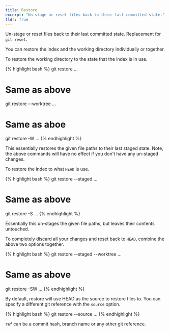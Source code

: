 ```yaml
---
title: Restore
excerpt: "Un-stage or reset files back to their last committed state."
tldr: True
---
```


Un-stage or reset files back to their last committed state. Replacement for `git reset`.

You can restore the index and the working directory individually or together.

To restore the working directory to the state that the index is in use.

{% highlight bash %}
git restore <filepath>...
# Same as above
git restore --worktree <filepath>...
# Same as aboe
git restore -W <filepath>...
{% endhighlight %}

This essentially restores the given file paths to their last staged state. Note, the above commands will have no effect if you don't have any un-staged changes.

To restore the index to what `HEAD` is use.

{% highlight bash %}
git restore --staged <filepath>...
# Same as above
git restore -S <filepath>...
{% endhighlight %}

Essentially this un-stages the given file paths, but leaves their contents untouched.

To completely discard all your changes and reset back to `HEAD`, combine the above two options together.

{% highlight bash %}
git restore --staged --worktree <filepath>...
# Same as above
git restore -SW <filepath>...
{% endhighlight %}

By default, restore will use HEAD as the source to restore files to. You can specify a different git reference with the `source` option.

{% highlight bash %}
git restore --source <ref> <filepath>...
{% endhighlight %}

`ref` can be a commit hash, branch name or any other git reference.
